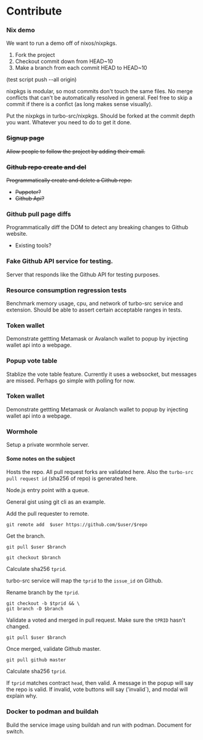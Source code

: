 # Contribute

### Nix demo

We want to run a demo off of nixos/nixpkgs.

1. Fork the project
2. Checkout commit down from HEAD~10
3. Make a branch from each commit HEAD to HEAD~10

(test script push --all origin)

nixpkgs is modular, so most commits don't touch the same files. No merge conflicts that can't be automatically resolved in general. Feel free to skip a commit if there is a confict (as long makes sense visually).

Put the nixpkgs in turbo-src/nixpkgs. Should be forked at the commit depth you want. Whatever you need to do to get it done.

### ~~Signup page~~

~~Allow people to follow the project by adding their email.~~

### ~~Github repo create and del~~

~~Programmatically create and delete a Github repo.~~

* ~~Puppeter?~~
* ~~Github Api?~~

### Github pull page diffs

Programmatically diff the DOM to detect any breaking changes to Github website.

* Existing tools?

### Fake Github API service for testing.

Server that responds like the Github API for testing purposes.

### Resource consumption regression tests

Benchmark memory usage, cpu, and network of turbo-src service and extension. Should be able to assert certain acceptable ranges in tests.

### Token wallet

Demonstrate gettting Metamask or Avalanch wallet to popup by injecting wallet api into a webpage.

### Popup vote table

Stablize the vote table feature. Currently it uses a websocket, but messages are missed. Perhaps go simple with polling for now.

### Token wallet

Demonstrate gettting Metamask or Avalanch wallet to popup by injecting wallet api into a webpage.

### Wormhole

Setup a private wormhole server.

#### Some notes on the subject

Hosts the repo. All pull request forks are validated here. Also the `turbo-src pull request id` (sha256 of repo) is generated here.

Node.js entry point with a queue.

General gist using git cli as an example.

Add the pull requester to remote.

`git remote add  $user https://github.com/$user/$repo`

Get the branch.

`git pull $user $branch`

`git checkout $branch`

Calculate sha256 `tprid`.

turbo-src service will map the `tprid` to the `issue_id` on Github.

Rename branch by the `tprid`.

```
git checkout -b $tprid && \
git branch -D $branch
```

Validate a voted and merged in pull request. Make sure the `tPRID` hasn't changed.

```
git pull $user $branch
```
Once merged, validate Github master.

```
git pull github master
```
Calculate sha256 `tprid`.

If `tprid` matches contract `head`, then valid. A message in the popup will say the repo is valid. If invalid, vote buttons will say ('invalid`), and modal will explain why.

### Docker to podman and buildah

Build the service image using buildah and run with podman. Document for switch.
